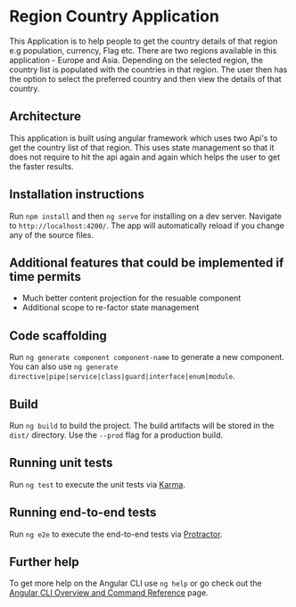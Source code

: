 # Region Country Application

This Application is to help people to get the country details of that region e.g population, currency, Flag etc. There are two regions available in this application - Europe and Asia. Depending on the selected region, the country list is populated with the countries in that region. The user then has the option to select the preferred country and then view the details of that country.

## Architecture

This application is built using angular framework which uses two Api's to get the country list of that region. 
This uses state management so that it does not require to hit the api again and again which helps the user to get the faster results.

## Installation instructions

Run `npm install` and then `ng serve` for installing on a dev server. Navigate to `http://localhost:4200/`. The app will automatically reload if you change any of the source files.

## Additional features that could be implemented if time permits

* Much better content projection for the resuable component
* Additional scope to re-factor state management

## Code scaffolding

Run `ng generate component component-name` to generate a new component. You can also use `ng generate directive|pipe|service|class|guard|interface|enum|module`.

## Build

Run `ng build` to build the project. The build artifacts will be stored in the `dist/` directory. Use the `--prod` flag for a production build.

## Running unit tests

Run `ng test` to execute the unit tests via [Karma](https://karma-runner.github.io).

## Running end-to-end tests

Run `ng e2e` to execute the end-to-end tests via [Protractor](http://www.protractortest.org/).

## Further help

To get more help on the Angular CLI use `ng help` or go check out the [Angular CLI Overview and Command Reference](https://angular.io/cli) page.
